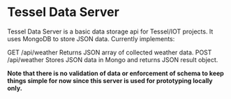 # Tessel Data Server

Tessel Data Server is a basic data storage api for Tessel/IOT projects. It uses MongoDB to store JSON data. Currently implements:

GET  /api/weather Returns JSON array of collected weather data.
POST /api/weather Stores JSON data in Mongo and returns JSON result object.

**Note that there is no validation of data or enforcement of schema to keep things simple for now since this server is used for prototyping locally only.**

